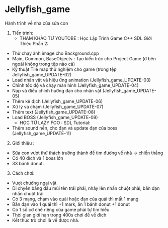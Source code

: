 
# Jellyfish_game
Hành trình về nhà của sứa con
1. Tiến trình:
   - THAM KHẢO TỪ YOUTOBE : Học Lập Trình Game C++ SDL Giới Thiệu Phần 2:
  + Thử chạy ảnh image cho Background.cpp
  + Main, Common, BaseObjects : Tạo kiến trúc cho Project Game (ở bên ngoài không trong tệp nào cả)
  + Kỹ thuật Tile map thử nghiệm cho game (trong tệp Jellyfish_game_UPDATE-02)
  + Load nhân vật và hiệu ứng animation (Jellyfish_game_UPDATE-03)
  + Chỉnh tốc độ và chạy màn hình (Jellyfish_game_UPDATE-04)
  + Nạp và điều chỉnh hướng đạn cho nhân vật (Jellyfish_game_UPDATE-05)
  + Thêm kẻ địch (Jellyfish_game_UPDATE-06)
  + Xử lý va chạm (Jellyfish_game_UPDATE-07)
  + Thêm text (Jellyfish_game_UPDATE-08)
  + Load BOSS (Jellyfish_game_UPDATE-09)
    - HỌC TỪ LAZY FOO : SDL Tutorial:
  + Thêm sound nền, cho đạn và update đạn của boss (Jellyfish_game_UPDATE-11)
2. Giới thiệu :
  - Sứa con vượt thử thách trưởng thành để tìm đường về nhà -> chiến thắng
  - Có 40 đích và 1 boss lớn
  - 33 bánh donut.
3. Cách chơi:
  - Vượt chướng ngại vật
  - Di chyển bằng dấu mũi tên trái phải, nhảy lên nhấn chuột phải, bắn đạn nhấn chuột trái
  - Có 3 mạng, chạm vào quái hoặc đạn của quái thì mất 1 mạng
  - Bắn đạn vào 1 quái thì +1 mark, ăn 1 bánh donut +1 donut
  - Có 1 số cơ chế riêng của game phải tự tìm hiểu
  - Thời gian giới hạn trong 400s chơi để về đích
  - Kết thúc trò chơi là về được nhà.
